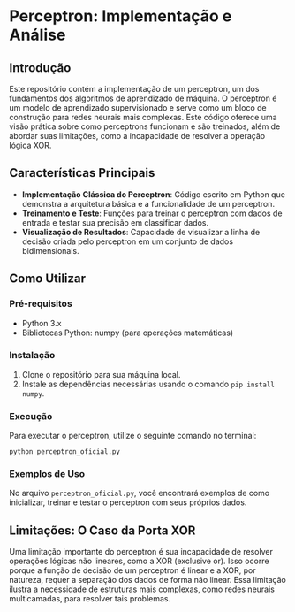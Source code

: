 # Perceptron: Implementação e Análise

## Introdução
Este repositório contém a implementação de um perceptron, um dos fundamentos dos algoritmos de aprendizado de máquina. O perceptron é um modelo de aprendizado supervisionado e serve como um bloco de construção para redes neurais mais complexas. Este código oferece uma visão prática sobre como perceptrons funcionam e são treinados, além de abordar suas limitações, como a incapacidade de resolver a operação lógica XOR.

## Características Principais
- **Implementação Clássica do Perceptron**: Código escrito em Python que demonstra a arquitetura básica e a funcionalidade de um perceptron.
- **Treinamento e Teste**: Funções para treinar o perceptron com dados de entrada e testar sua precisão em classificar dados.
- **Visualização de Resultados**: Capacidade de visualizar a linha de decisão criada pelo perceptron em um conjunto de dados bidimensionais.

## Como Utilizar
### Pré-requisitos
- Python 3.x
- Bibliotecas Python: numpy (para operações matemáticas)

### Instalação
1. Clone o repositório para sua máquina local.
2. Instale as dependências necessárias usando o comando `pip install numpy`.

### Execução
Para executar o perceptron, utilize o seguinte comando no terminal:
```
python perceptron_oficial.py
```

### Exemplos de Uso
No arquivo `perceptron_oficial.py`, você encontrará exemplos de como inicializar, treinar e testar o perceptron com seus próprios dados.

## Limitações: O Caso da Porta XOR
Uma limitação importante do perceptron é sua incapacidade de resolver operações lógicas não lineares, como a XOR (exclusive or). Isso ocorre porque a função de decisão de um perceptron é linear e a XOR, por natureza, requer a separação dos dados de forma não linear. Essa limitação ilustra a necessidade de estruturas mais complexas, como redes neurais multicamadas, para resolver tais problemas.

